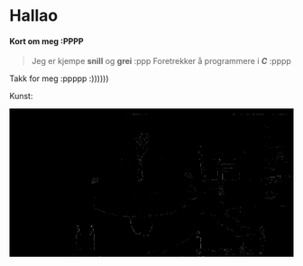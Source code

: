 Hallao
===============
#### Kort om meg :PPPP
> 
>
> Jeg er kjempe **snill** og **grei** :ppp
> Foretrekker å programmere i ***C*** :pppp
> 
Takk for meg :ppppp :))))))

Kunst:

![lmao](/images/2.png)
